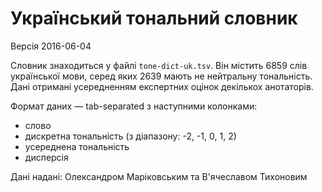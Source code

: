 # Український тональний словник

Версія 2016-06-04

Словник знаходиться у файлі `tone-dict-uk.tsv`. Він містить 6859 слів української мови, серед яких 2639 мають не нейтральну тональність. Дані отримані усередненням експертних оцінок декількох анотаторів.

Формат даних — tab-separated з наступними колонками:

- слово
- дискретна тональність (з діапазону: -2, -1, 0, 1, 2)
- усереднена тональність
- дисперсія

Дані надані: Олександром Маріковським та В'ячеславом Тихоновим
